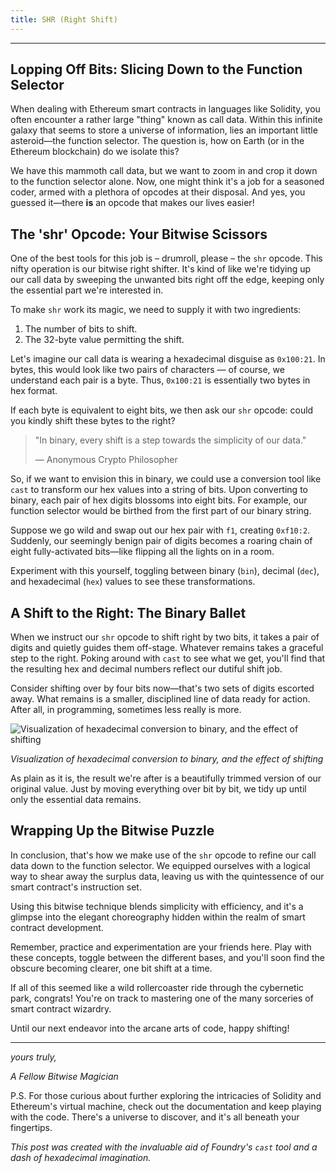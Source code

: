 ```yaml
---
title: SHR (Right Shift)
---
```


---

## Lopping Off Bits: Slicing Down to the Function Selector

When dealing with Ethereum smart contracts in languages like Solidity, you often encounter a rather large "thing" known as call data. Within this infinite galaxy that seems to store a universe of information, lies an important little asteroid—the function selector. The question is, how on Earth (or in the Ethereum blockchain) do we isolate this?

We have this mammoth call data, but we want to zoom in and crop it down to the function selector alone. Now, one might think it's a job for a seasoned coder, armed with a plethora of opcodes at their disposal. And yes, you guessed it—there **is** an opcode that makes our lives easier!

## The 'shr' Opcode: Your Bitwise Scissors

One of the best tools for this job is – drumroll, please – the `shr` opcode. This nifty operation is our bitwise right shifter. It's kind of like we're tidying up our call data by sweeping the unwanted bits right off the edge, keeping only the essential part we're interested in.

To make `shr` work its magic, we need to supply it with two ingredients:

1. The number of bits to shift.
2. The 32-byte value permitting the shift.

Let's imagine our call data is wearing a hexadecimal disguise as `0x100:21`. In bytes, this would look like two pairs of characters — of course, we understand each pair is a byte. Thus, `0x100:21` is essentially two bytes in hex format.

If each byte is equivalent to eight bits, we then ask our `shr` opcode: could you kindly shift these bytes to the right?

> "In binary, every shift is a step towards the simplicity of our data."
>
> — Anonymous Crypto Philosopher

So, if we want to envision this in binary, we could use a conversion tool like `cast` to transform our hex values into a string of bits. Upon converting to binary, each pair of hex digits blossoms into eight bits. For example, our function selector would be birthed from the first part of our binary string.

Suppose we go wild and swap out our hex pair with `f1`, creating `0xf10:2`. Suddenly, our seemingly benign pair of digits becomes a roaring chain of eight fully-activated bits—like flipping all the lights on in a room.

Experiment with this yourself, toggling between binary (`bin`), decimal (`dec`), and hexadecimal (`hex`) values to see these transformations.

## A Shift to the Right: The Binary Ballet

When we instruct our `shr` opcode to shift right by two bits, it takes a pair of digits and quietly guides them off-stage. Whatever remains takes a graceful step to the right. Poking around with `cast` to see what we get, you'll find that the resulting hex and decimal numbers reflect our dutiful shift job.

Consider shifting over by four bits now—that's two sets of digits escorted away. What remains is a smaller, disciplined line of data ready for action. After all, in programming, sometimes less really is more.

![Visualization of hexadecimal conversion to binary, and the effect of shifting](https://cdn.videotap.com/618/screenshots/WayICY9fq3zTfHSyVlYd-187.43.png)

_Visualization of hexadecimal conversion to binary, and the effect of shifting_

As plain as it is, the result we're after is a beautifully trimmed version of our original value. Just by moving everything over bit by bit, we tidy up until only the essential data remains.

## Wrapping Up the Bitwise Puzzle

In conclusion, that's how we make use of the `shr` opcode to refine our call data down to the function selector. We equipped ourselves with a logical way to shear away the surplus data, leaving us with the quintessence of our smart contract's instruction set.

Using this bitwise technique blends simplicity with efficiency, and it's a glimpse into the elegant choreography hidden within the realm of smart contract development.

Remember, practice and experimentation are your friends here. Play with these concepts, toggle between the different bases, and you'll soon find the obscure becoming clearer, one bit shift at a time.

If all of this seemed like a wild rollercoaster ride through the cybernetic park, congrats! You're on track to mastering one of the many sorceries of smart contract wizardry.

Until our next endeavor into the arcane arts of code, happy shifting!

---

_yours truly,_

_A Fellow Bitwise Magician_

P.S. For those curious about further exploring the intricacies of Solidity and Ethereum's virtual machine, check out the documentation and keep playing with the code. There's a universe to discover, and it's all beneath your fingertips.

_This post was created with the invaluable aid of Foundry's `cast` tool and a dash of hexadecimal imagination._
